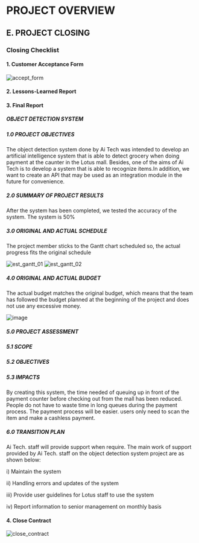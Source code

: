 # PROJECT OVERVIEW

## E. PROJECT CLOSING

### Closing Checklist

#### 1. Customer Acceptance Form
![accept_form](Assets/customer_acceptance_form.png)

#### 2. Lessons-Learned Report


#### 3. Final Report

##### OBJECT DETECTION SYSTEM

##### 1.0 PROJECT OBJECTIVES

The object detection system done by Ai Tech was intended to develop an artificial intelligence system that is able to detect grocery when doing payment at the caunter in the Lotus mall. Besides, one of the aims of Ai Tech is to develop a system that is able to recognize items.In addition, we want to create an API that may be used as an integration module in the future for convenience.

##### 2.0 SUMMARY OF PROJECT RESULTS

After the system has been completed, we tested the accuracy of the system. The system is 50%

##### 3.0 ORIGINAL AND ACTUAL SCHEDULE

The project member sticks to the Gantt chart scheduled so, the actual progress fits the original schedule

![est_gantt_01](Assets/est_gantt_01.png)
![est_gantt_02](Assets/est_gantt_02.png)

#####  4.0 ORIGINAL AND ACTUAL BUDGET

The actual budget matches the original budget, which means that the team has followed the budget planned at the beginning of the project and does not use any excessive money.

![image](https://user-images.githubusercontent.com/121591165/211714570-d70442fe-01d6-452c-8731-0a4853e87274.png)


#####  5.0  PROJECT ASSESSMENT

#####  5.1  SCOPE

#####  5.2  OBJECTIVES

#####  5.3  IMPACTS

By creating this system, the time needed of queuing up in front of the payment counter before checking out from the mall has been reduced. People do not have to waste time in long queues during the payment process. The payment process will be easier. users only need to scan the item and make a cashless payment.

#####  6.0  TRANSITION PLAN

Ai Tech. staff will provide support when require. The main work of support provided by Ai Tech. staff on the object detection system project are as shown below:

i) Maintain the system

ii) Handling errors and updates of the system

iii) Provide user guidelines for Lotus staff to use the system

iv) Report information to senior management on monthly basis


#### 4. Close Contract
![close_contract](Assets/close_contract.png)
